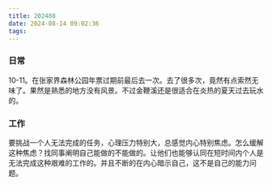 ```yaml
---
title: 202408
date: 2024-08-14 09:02:36
tags:
---
```


### 日常
10-11。在张家界森林公园年票过期前最后去一次。去了很多次，竟然有点索然无味了。果然是熟悉的地方没有风景。不过金鞭溪还是很适合在炎热的夏天过去玩水的。

### 工作
要挑战一个人无法完成的任务，心理压力特别大，总感觉内心特别焦虑。怎么缓解这种焦虑？找同事阐明自己能做的不能做的。让他们也能够认同在短时间内个人是无法完成这种艰难的工作的。并且不断的在内心暗示自己，这不是自己的能力问题。
